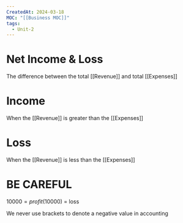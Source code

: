 ```yaml
---
CreatedAt: 2024-03-18
MOC: "[[Business MOC]]"
tags:
  - Unit-2
---
```

# Net Income & Loss
The difference between the total [[Revenue]] and total [[Expenses]]

# Income
When the [[Revenue]] is greater than the [[Expenses]]
# Loss
When the [[Revenue]] is less than the [[Expenses]]

# BE CAREFUL
$10000 = profit
($10000) = loss

We never use brackets to denote a negative value in accounting